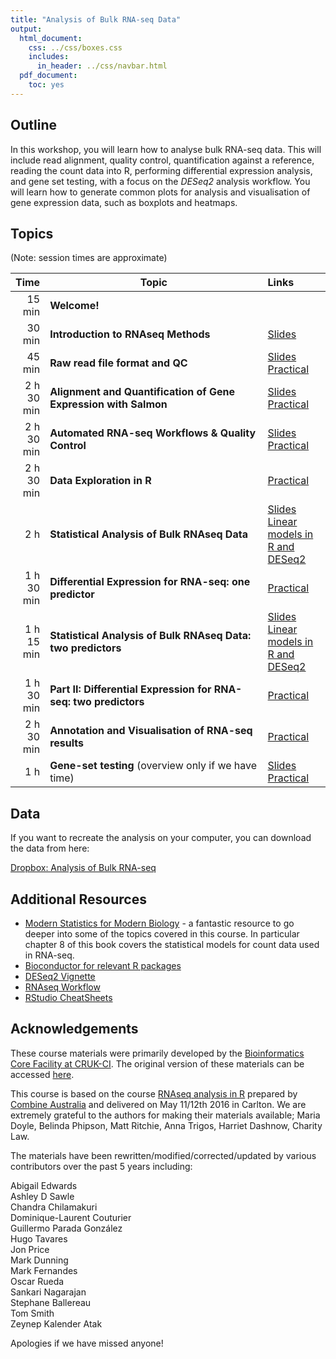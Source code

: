 ```yaml
---
title: "Analysis of Bulk RNA-seq Data"
output:
  html_document:
    css: ../css/boxes.css
    includes:
      in_header: ../css/navbar.html
  pdf_document:
    toc: yes
---
```


## Outline

In this workshop, you will learn how to analyse bulk RNA-seq data. This will
include read alignment, quality control, quantification against a reference,
reading the count data into R, performing differential expression analysis, and
gene set testing, with a focus on the _DESeq2_ analysis workflow. You will learn
how to generate common plots for analysis and visualisation of gene expression
data, such as boxplots and heatmaps.


## Topics

(Note: session times are approximate)

| Time|Topic|Links|
|----:|-----|:----|
|15 min|**Welcome!**||
|30 min|**Introduction to RNAseq Methods** |[Slides](01_Introduction_to_RNAseq_Methods.html)|
|45 min|**Raw read file format and QC** |[Slides](02_FastQC_introduction.html)<br>[Practical](02_FastQC_practical.html)|
|2 h 30 min|**Alignment and Quantification of Gene Expression with Salmon** |[Slides](03_Quantification_with_Salmon_introduction.html)<br>[Practical](03_Quantification_with_Salmon_practical.html)|
|2 h 30 min|**Automated RNA-seq Workflows & Quality Control** |[Slides](04b_nextflow_rnaseq_introduction.html)<br>[Practical](04b_nextflow_rnaseq_practical.html)|
|2 h 30 min|**Data Exploration in R**|[Practical](05_Data_Exploration.html)|
|2 h|**Statistical Analysis of Bulk RNAseq Data**|[Slides](https://docs.google.com/presentation/d/1euDFiNCQXVedAQRPC8M9_2Kk943Fg_2eb9J6YI6nxk8/edit?usp=sharing)<br>[Linear models in R and DESeq2](07_Linear_Models.html)|
|1 h 30 min|**Differential Expression for RNA-seq: one predictor**|[Practical](08_DE_analysis_with_DESeq2.html)|
|1 h 15 min|**Statistical Analysis of Bulk RNAseq Data: two predictors**|[Slides](https://docs.google.com/presentation/d/1euDFiNCQXVedAQRPC8M9_2Kk943Fg_2eb9J6YI6nxk8/edit?usp=sharing)<br>[Linear models in R and DESeq2](07_Linear_Models.html)|
|1 h 30 min|**Part II: Differential Expression for RNA-seq: two predictors**|[Practical](08_DE_analysis_with_DESeq2.html)|
|2 h 30 min|**Annotation and Visualisation of RNA-seq results**|[Practical](09_Annotation_and_Visualisation.html)|
|1 h|**Gene-set testing** (overview only if we have time)|[Slides](10_Gene_set_testing_introduction.html)<br>[Practical](10_Gene_set_testing.html)|

<!-- https://stackoverflow.com/a/58338258 -->
<style>
table th:first-of-type {
    width: 10%;
}
table th:nth-of-type(2) {
    width: 70%;
}
table th:nth-of-type(3) {
    width: 20%;
}
</style>

## Data

If you want to recreate the analysis on your computer, you can download the data from here: 

[Dropbox: Analysis of Bulk RNA-seq]()


## Additional Resources

* [Modern Statistics for Modern Biology](https://www.huber.embl.de/msmb/08-chap.html) - a fantastic resource to go deeper into some of the topics covered in this course. In particular chapter 8 of this book covers the statistical models for count data used in RNA-seq.
* [Bioconductor for relevant R packages](https://bioconductor.org/)
* [DESeq2 Vignette](https://bioconductor.org/packages/release/bioc/vignettes/DESeq2/inst/doc/DESeq2.html)  
* [RNAseq Workflow](http://master.bioconductor.org/packages/release/workflows/vignettes/rnaseqGene/inst/doc/rnaseqGene.html)  
* [RStudio CheatSheets](https://rstudio.com/resources/cheatsheets/)


## Acknowledgements

These course materials were primarily developed by the [Bioinformatics Core Facility at CRUK-CI](https://www.cruk.cam.ac.uk/core-facilities/bioinformatics-core).
The original version of these materials can be accessed [here](https://bioinformatics-core-shared-training.github.io/Bulk_RNAseq_Course_Base/).

This course is based on the course [RNAseq analysis in
R](http://combine-australia.github.io/2016-05-11-RNAseq/) prepared by [Combine
Australia](https://combine.org.au/) and delivered on May 11/12th 2016 in
Carlton. We are extremely grateful to the authors for making their materials
available; Maria Doyle, Belinda Phipson, Matt Ritchie, Anna Trigos, Harriet
Dashnow, Charity Law.

The materials have been rewritten/modified/corrected/updated by various
contributors over the past 5 years including:

Abigail Edwards  
Ashley D Sawle  
Chandra Chilamakuri  
Dominique-Laurent Couturier  
Guillermo Parada González  
Hugo Tavares  
Jon Price  
Mark Dunning  
Mark Fernandes  
Oscar Rueda  
Sankari Nagarajan  
Stephane Ballereau  
Tom Smith  
Zeynep Kalender Atak  

Apologies if we have missed anyone!
